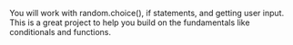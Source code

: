  You will work with random.choice(), if statements, and getting user input. This is a great project to help you build on the fundamentals like conditionals and functions.